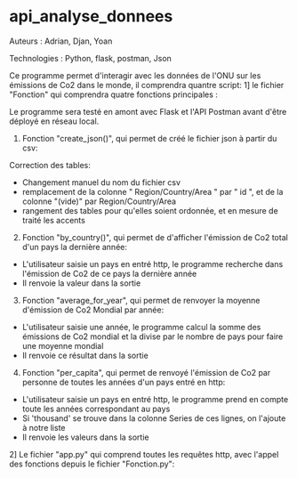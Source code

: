 # api_analyse_donnees

Auteurs : Adrian, Djan, Yoan

Technologies : Python, flask, postman, Json

Ce programme permet d'interagir avec les données de l'ONU sur les émissions de Co2 dans le monde, il comprendra quantre script:
1] le fichier "Fonction" qui comprendra quatre fonctions principales :

Le programme sera testé en amont avec Flask et l'API Postman avant d'être déployé en réseau local.

1. Fonction "create_json()", qui permet de créé le fichier json à partir du csv:

Correction des tables:
- Changement manuel du nom du fichier csv 
- remplacement de la colonne " Region/Country/Area " par " id ", et de la colonne "(vide)" par Region/Country/Area 
- rangement des tables pour qu'elles soient ordonnée, et en mesure de traité les accents

2. Fonction "by_country()", qui permet de d'afficher l'émission de Co2 total d'un pays la dernière année:

- L'utilisateur saisie un pays en entré http, le programme recherche dans l'émission de Co2 de ce pays la dernière année
- Il renvoie la valeur dans la sortie

3. Fonction "average_for_year", qui permet de renvoyer la moyenne d'émission de Co2 Mondial par année:

- L'utilisateur saisie une année, le programme calcul la somme des émissions de Co2 mondial et la divise par le nombre
  de pays pour faire une moyenne mondial
- Il renvoie ce résultat dans la sortie 
  
4. Fonction "per_capita", qui permet de renvoyé l'émission de Co2 par personne de toutes les années d'un pays entré en http:

- L'utilisateur saisie un pays en entré http, le programme prend en compte toute les années correspondant au pays 
- Si 'thousand' se trouve dans la colonne Series de ces lignes, on l'ajoute à notre liste 
- Il renvoie les valeurs dans la sortie 

2] Le fichier "app.py" qui comprend toutes les requêtes http, avec l'appel des fonctions depuis le fichier "Fonction.py":












